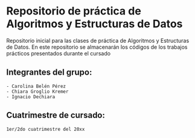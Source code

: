 # Repositorio de práctica de Algoritmos y Estructuras de Datos

Repositorio inicial para las clases de práctica de Algoritmos y Estructuras de Datos. En este repositorio se almacenarán los códigos de los trabajos prácticos presentados durante el cursado

## Integrantes del grupo:
    - Carolina Belén Pérez
    - Chiara Groglio Kremer
    - Ignacio Dechiara

## Cuatrimestre de cursado:
    1er/2do cuatrimestre del 20xx
